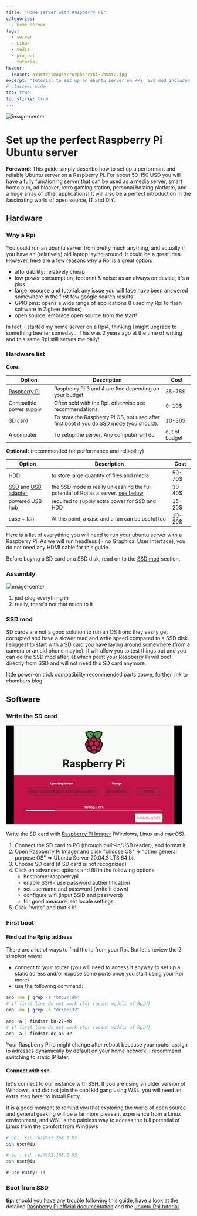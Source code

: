 ```yaml
---
title: "Home server with Raspberry Pi"
categories:
  - Home server
tags:
  - server
  - Linux
  - media
  - project
  - tutorial
header:
  teaser: assets/images/raspberrypi-ubuntu.jpg
excerpt: "Tutorial to set up an ubuntu server on RPi. SSD mod included!"
# classes: wide
toc: true
toc_sticky: true
---
```


![image-center](/{{page.header.teaser}})

# Set up the perfect Raspberry Pi Ubuntu server

<div class="notice--info">

**Foreword**: This guide simply describe how to set up a performant and reliable Ubuntu server on a Raspberry Pi. For about 50-150 USD you will have a fully functioning server that can be used as a media server, smart home hub, ad blocker, retro gaming station, personal hosting platform, and a huge array of other applications! It will also be a perfect introduction in the fascinating world of open source, IT and DIY.

</div>

## Hardware

### Why a Rpi

You could run an ubuntu server from pretty much anything, and actually if you have an (relatively) old laptop laying around, it could be a great idea. However, here are a few reasons why a Rpi is a great option:
- affordability: relatively cheap
- low power consumption, footprint & noise: as an always on device, it's a plus
- large resource and tutorial: any issue you will face have been answered somewhere in the first few google search results 
- GPIO pins: opens a wide range of applications (I used my Rpi to flash software in Zigbee devices)
- open source: embrace open source from the start!

In fact, I started my home server on a Rpi4, thinking I might upgrade to something beefier someday... This was 2 years ago at the time of writing and this same Rpi still serves me daily!
### Hardware list
**Core:**

| Option | Description | Cost |
| ------ | ----------- | ---- |
| [Raspberry Pi](https://www.amazon.com/gp/product/B07TKFFCF1/ref=as_li_tl?ie=UTF8&tag=antoineglacet-20&camp=1789&creative=9325&linkCode=as2&creativeASIN=B07TKFFCF1&linkId=3727b43939cd326556c1309040702ea1)            | Raspberry Pi 3 and 4 are fine depending on your budget.  | 35-75$ |
| Compatible power supply | Often sold with the Rpi. otherwise see recommendations.  | 0-10$ |
| SD card                 | To store the Raspberry Pi OS, not used after first boot if you do SSD mode (you should).| 10-30$ |
| A computer              | To setup the server. Any computer will do | out of budget |

**Optional:** (recommended for performance and reliability)

| Option | Description | Cost |
| ------ | ----------- | ---- |
| HDD                  | to store large quantity of files and media  | 50-70$ |
| [SSD](https://www.amazon.com/gp/product/B01N5IB20Q/ref=as_li_tl?ie=UTF8&tag=antoineglacet-20&camp=1789&creative=9325&linkCode=as2&creativeASIN=B01N5IB20Q&linkId=14dce372402111def65e1f1eb0eaa816) and [USB adapter](https://www.amazon.com/gp/product/B00XLAZODE/ref=as_li_tl?ie=UTF8&tag=antoineglacet-20&camp=1789&creative=9325&linkCode=as2&creativeASIN=B00XLAZODE&linkId=68ecacf469a4133fe84854670b3785c3)  | the SSD mode is really unleashing the full potential of Rpi as a server. [see below](#ssd-mod)  | 30-40$ |
| powered USB hub      | required to supply extra power for SSD and HDD | 15-20$ |
| case + fan           | At this point, a case and a fan can be useful too | 10-20$ | 

Here is a list of everything you will need to run your ubuntu server with a Raspberry Pi. As we will run headless (= no Graphical User Interface), you do not need any HDMI cable for this guide.

Before buying a SD card or a SSD disk, read on to the [SSD mod](#ssd-mod) section.



### Assembly

![image-center](/assets/images/raspberrypi-assembly.gif)

1. just plug everything in
2. really, there's not that much to it

### SSD mod
SD cards are not a good solution to run an OS from: they easily get corrupted and have a slower read and write speed compared to a SSD disk. I suggest to start with a SD card you have laying around somewhere (from a camera or an old phone maybe). It will allow you to test things out and you can do the SSD mod after, at which point your Raspberry Pi will boot directly from SSD and will not need this SD card anymore.

little power-on trick
compatibility recommended parts above, further link to chambers blog

## Software

### Write the SD card

![image-center](/assets/images/raspberrypi-SD-write.gif)

Write the SD card with [Raspberry Pi Imager](https://www.raspberrypi.com/software/) (Windows, Linux and macOS).

1. Connect the SD card to PC (through built-in/USB reader), and format it
2. Open Raspberry Pi Imager and click "choose OS" => "other general purpose OS" => Ubuntu Server 20.04.3 LTS 64 bit
3. Choose SD card (if SD card is not recognized)
4. Click on advanced options and fill in the following options:
    - hostname: raspberrypi
    - enable SSH - use password authentification
    - set username and password (write it down)
    - configure wifi (input SSID and password)
    - for good measure, set locale settings
5. Click "write" and that's it!

### First boot

#### Find out the Rpi ip address

There are a lot of ways to find the ip from your Rpi. But let's review the 2 simplest ways:

- connect to your router (you will need to access it anyway to set up a static adress and/or expose some ports once you start using your Rpi more)
- use the following command:
```sh Linux/macOS codeCopyEnabled
arp -na | grep -i "b8:27:eb"
# if first line do not work (for recent models of Rpi4)
arp -na | grep -i "dc:a6:32" 
```

```powershell Windows codeCopyEnabled
arp -a | findstr b8-27-eb
# if first line do not work (for recent models of Rpi4)
arp -a | findstr dc-a6-32  
```


Your Raspberry Pi ip might change after reboot because your router assign ip adresses dynamically by default on your home network. I recommend switching to static IP later. 
#### Connect with ssh

let's connect to our instance with SSH. If you are using an older version of Windows, and did not join the cool kid gang using WSL, you will need an extra step here: to install Putty.

It is a good moment to remind you that exploring the world of open source and general geeking will be a far more pleasant experience from a Linux environment, and WSL is the painless way to access the full potential of Linux from the comfort from Windows

```sh Linux/macOS codeCopyEnabled
# eg.: ssh rpi@192.168.1.85
ssh user@ip
```

```powershell Windows>=10 codeCopyEnabled
# eg.: ssh rpi@192.168.1.85
ssh user@ip
```

```md Windows<10 codeCopyEnabled
# use Putty! :(
```


### Boot from SSD


<div class="notice--info">

**tip:** should you have any trouble following this guide, have a look at the detailed [Raspberry Pi official documentation](https://www.raspberrypi.com/documentation/computers/getting-started.html) and the [ubuntu Rpi tutorial](https://ubuntu.com/tutorials/how-to-install-ubuntu-on-your-raspberry-pi#1-overview).

</div>
